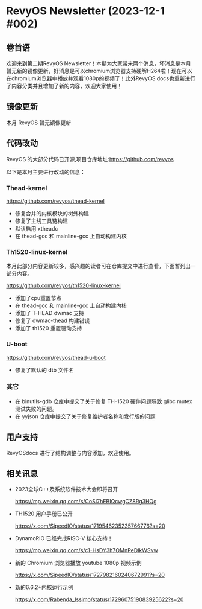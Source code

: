 # RevyOS Newsletter (2023-12-1 #002)

## 卷首语

欢迎来到第二期RevyOS Newsletter！本期为大家带来两个消息，坏消息是本月暂无新的镜像更新，好消息是可以chromium浏览器支持硬解H264啦！现在可以在chromium浏览器中播放并观看1080p的视频了！此外RevyOS docs也重新进行了内容分类并且增加了新的内容，欢迎大家使用！

## 镜像更新

本月 RevyOS 暂无镜像更新

## 代码改动

RevyOS 的大部分代码已开源,项目仓库地址:https://github.com/revyos

以下是本月主要进行改动的信息：

### Thead-kernel

https://github.com/revyos/thead-kernel

- 修复合并的内核模块的树外构建
- 修复了主线工具链构建
- 默认启用 xtheadc
- 在 thead-gcc 和 mainline-gcc 上自动构建内核

### Th1520-linux-kernel

本月此部分内容更新较多，感兴趣的读者可在仓库提交中进行查看，下面暂列出一部分内容。

https://github.com/revyos/th1520-linux-kernel

- 添加了cpu重置节点
- 在 thead-gcc 和 mainline-gcc 上自动构建内核
- 添加了 T-HEAD dwmac 支持
- 修复了 dwmac-thead 构建错误
- 添加了 th1520 重置驱动支持

### U-boot

https://github.com/revyos/thead-u-boot

- 修复了默认的 dtb 文件名

### 其它

- 在 binutils-gdb 仓库中提交了关于修复 TH-1520 硬件问题导致 glibc mutex 测试失败的问题。
- 在 yyjson 仓库中提交了关于修复维护者名称和发行版的问题

## 用户支持

RevyOSdocs 进行了结构调整与内容添加，欢迎使用。

## 相关讯息

- 2023全球C++及系统软件技术大会即将召开

  https://mp.weixin.qq.com/s/CoSI7hEBIQcwgCZ8Rg3HQg

- TH1520 用户手册已公开

  https://x.com/SipeedIO/status/1719546235235766776?s=20

- DynamoRIO 已经完成RISC-V 核心支持！  

  https://mp.weixin.qq.com/s/c1-HsDY3h7OMnPeDIkWSvw

- 新的 Chromium 浏览器播放 youtube 1080p 视频示例
  
  https://x.com/SipeedIO/status/1727982160240672991?s=20

- 新的6.6.2+内核运行示例

  https://x.com/Rabenda_Issimo/status/1729607519083925622?s=20